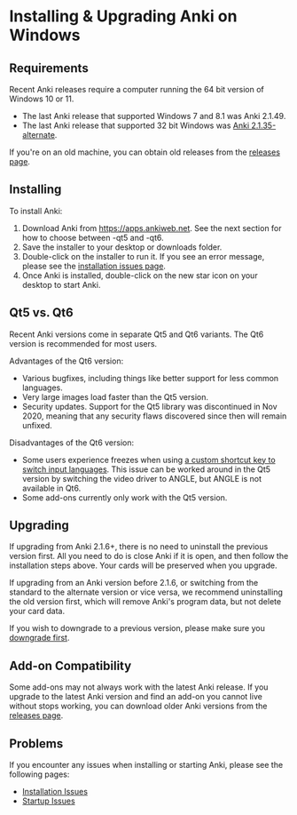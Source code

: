 # Installing & Upgrading Anki on Windows

<!-- toc -->

## Requirements

Recent Anki releases require a computer running the 64 bit version of Windows
10 or 11.

- The last Anki release that supported Windows 7 and 8.1 was Anki 2.1.49.
- The last Anki release that supported 32 bit Windows was [Anki 2.1.35-alternate](https://github.com/ankitects/anki/releases/tag/2.1.35).

If you're on an old machine, you can obtain old releases from the [releases page](https://github.com/ankitects/anki/releases).

## Installing

To install Anki:

1. Download Anki from <https://apps.ankiweb.net>. See the next section
   for how to choose between -qt5 and -qt6.
2. Save the installer to your desktop or downloads folder.
3. Double-click on the installer to run it. If you see an error
   message, please see the [installation issues page](https://github.com/ankitects/anki-manual/blob/main/src/platform/windows/installation-issues.md).
4. Once Anki is installed, double-click on the new star icon on your
   desktop to start Anki.

## Qt5 vs. Qt6

Recent Anki versions come in separate Qt5 and Qt6 variants. The Qt6 version is
recommended for most users.

Advantages of the Qt6 version:

- Various bugfixes, including things like better support for less common languages.
- Very large images load faster than the Qt5 version.
- Security updates. Support for the Qt5 library was discontinued in Nov 2020,
  meaning that any security flaws discovered since then will remain unfixed.

Disadvantages of the Qt6 version:

- Some users experience freezes when using [a custom shortcut key to switch input languages](https://github.com/ankitects/anki/issues/1105). This issue can be worked around in the
  Qt5 version by switching the video driver to ANGLE, but ANGLE is not available in Qt6.
- Some add-ons currently only work with the Qt5 version.

## Upgrading

If upgrading from Anki 2.1.6+, there is no need to uninstall the previous
version first. All you need to do is close Anki if it is open, and then follow
the installation steps above. Your cards will be preserved when you upgrade.

If upgrading from an Anki version before 2.1.6, or switching from the standard
to the alternate version or vice versa, we recommend uninstalling the old
version first, which will remove Anki's program data, but not delete your card
data.

If you wish to downgrade to a previous version, please make sure you
[downgrade first](http://changes.ankiweb.net).

## Add-on Compatibility

Some add-ons may not always work with the latest Anki release. If you upgrade to
the latest Anki version and find an add-on you cannot live without stops working,
you can download older Anki versions from the [releases page](https://github.com/ankitects/anki/releases).

## Problems

If you encounter any issues when installing or starting Anki, please see the
following pages:
- [Installation Issues](https://docs.ankiweb.net/platform/windows/installation-issues.html)
- [Startup Issues](https://docs.ankiweb.net/platform/windows/startup-issues.html)
